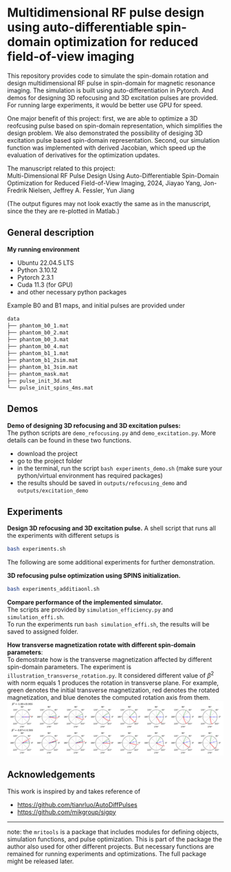 # Multidimensional RF pulse design using auto-differentiable spin-domain optimization for reduced field-of-view imaging

This repository provides code to simulate the spin-domain rotation and design multidimensional RF pulse in spin-domain for magnetic resonance imaging. The simulation is built using auto-differentiation in Pytorch. 
And demos for designing 3D refocusing and 3D excitation pulses are provided. 
For running large experiments, it would be better use GPU for speed.

One major benefit of this project: first, we are able to optimize a 3D reofcusing pulse based on spin-domain representation, which simplifies the design problem. We also demonstrated the possibility of desiging 3D excitation pulse based spin-domain representation. Second, our simulation function was implemented with derived Jacobian, which speed up the evaluation of derivatives for the optimization updates.

The manuscript related to this project:<br>
Multi-Dimensional RF Pulse Design Using Auto-Differentiable Spin-Domain Optimization for Reduced Field-of-View Imaging, 2024, Jiayao Yang, Jon-Fredrik Nielsen, Jeffrey A. Fessler, Yun Jiang

(The output figures may not look exactly the same as in the manuscript, since the they are re-plotted in Matlab.)

## General description
**My running environment**
- Ubuntu 22.04.5 LTS
- Python 3.10.12
- Pytorch 2.3.1
- Cuda 11.3 (for GPU)
- and other necessary python packages

Example B0 and B1 maps, and initial pulses are provided under
```
data
├── phantom_b0_1.mat
├── phantom_b0_2.mat
├── phantom_b0_3.mat
├── phantom_b0_4.mat
├── phantom_b1_1.mat
├── phantom_b1_2sim.mat
├── phantom_b1_3sim.mat
├── phantom_mask.mat
├── pulse_init_3d.mat
└── pulse_init_spins_4ms.mat
```

## Demos
**Demo of designing 3D refocusing and 3D excitation pulses:**<br>
The python scripts are `demo_refocusing.py` and `demo_excitation.py`. More details can be found in these two functions.
- download the project
- go to the project folder
- in the terminal, run the script `bash experiments_demo.sh` (make sure your python/virtual environment has required packages)
- the results should be saved in `outputs/refocusing_demo` and `outputs/excitation_demo`


## Experiments
**Design 3D refocusing and 3D excitation pulse.** 
A shell script that runs all the experiments with different setups is
```sh
bash experiments.sh
```

The following are some additional experiments for further demonstration. 


**3D refocusing pulse optimization using SPINS initialization.**<br>
```sh
bash experiments_additiaonl.sh
```

**Compare performance of the implemented simulator.**<br>
The scripts are provided by `simulation_efficiency.py` and `simulation_effi.sh`. <br>
To run the experiments run `bash simulation_effi.sh`, the results will be saved to assigned folder.


**How transverse magnetization rotate with different spin-domain parameters**:<br>
To demostrate how is the transverse magnetization affected by different spin-domain parameters. 
The experiment is `illustration_transverse_rotation.py`. 
It considered different value of $\beta^2$ with norm equals 1 produces the rotation in transverse plane. For example, green denotes the initial transverse magnetization, red denotes the rotated magnetization, and blue denotes the computed rotation axis from them. ![fig_transverse_rotation_illustration.png](fig_transverse_rotation_illustration_demo.png)


## Acknowledgements
This work is inspired by and takes reference of
- https://github.com/tianrluo/AutoDiffPulses
- https://github.com/mikgroup/sigpy



---
note: the `mritools` is a package that includes modules for defining objects, simulation functions, and pulse optimization. This is part of the package the author also used for other different projects. But necessary functions are remained for running experiments and optimizations. The full package might be released later.
